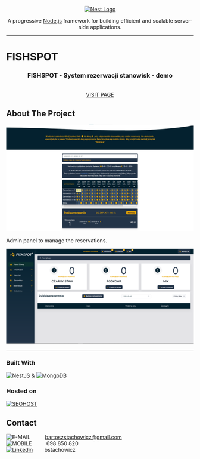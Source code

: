 <p align="center">
  <a href="http://nestjs.com/" target="blank"><img src="https://nestjs.com/img/logo-small.svg" width="200" alt="Nest Logo" /></a>
</p>

[circleci-image]: https://img.shields.io/circleci/build/github/nestjs/nest/master?token=abc123def456
[circleci-url]: https://circleci.com/gh/nestjs/nest

  <p align="center">A progressive <a href="http://nodejs.org" target="_blank">Node.js</a> framework for building efficient and scalable server-side applications.</p>
    <p align="center">

<hr>

# FISHSPOT

<div align="center">

<h3 align="center">FISHSPOT - System rezerwacji stanowisk - demo</h3>

  <p align="center">
    <br />
    <a href="http://demo.rezerwujstanowisko.pl/">VISIT PAGE</a>
  </p>
</div>

<!-- ABOUT THE PROJECT -->

## About The Project

![SPECTOOLS_PREVIEW][preview-app]
<br/>

<p>Admin panel to manage the reservations.</p>

![DASHBOARD_PREVIEW][preview-dashboard]

<hr>

### Built With

[![NestJS][nestjs]][nestjs-url] & [![MongoDB][mongo]][mongo-url]
<br/>

### Hosted on

[![SEOHOST][seohost]][seohost-url]

## Contact

![E-MAIL][gmail-addres]&nbsp;&nbsp;&nbsp;&nbsp;&nbsp;&nbsp;&nbsp;&nbsp;&nbsp;&nbsp;bartoszstachowicz@gmail.com <br/>
![MOBILE][phone-number]&nbsp;&nbsp;&nbsp;&nbsp;&nbsp;&nbsp;&nbsp;&nbsp;&nbsp;&nbsp;698 850 820 <br/>
[![Linkedin][linkedin]][linkedin-url]&nbsp;&nbsp;&nbsp;&nbsp;&nbsp;&nbsp;&nbsp;&nbsp;bstachowicz <br/>

<!-- URL's -->

[nestjs]: https://img.shields.io/badge/NESTJS-3f3e42?style=for-the-badge&logo=nestjs&logoColor=FF0000
[nestjs-url]: https://nestjs.com/
[express]: https://img.shields.io/badge/express-D3D3D3?style=for-the-badge&logo=Express&logoColor=000000
[express-url]: https://expressjs.com/
[mongo]: https://img.shields.io/badge/MongoDB-3f3e42?style=for-the-badge&logo=MongoDB&logoColor=4db33d
[mongo-url]: https://www.mongodb.com
[seohost]: https://img.shields.io/badge/SEOHOST-2C384A?style=for-the-badge&logo=seohost&logoColor=00ff00
[seohost-url]: https://seohost.pl/
[angular-url]: https://angular.io/
[angular]: https://img.shields.io/badge/Angular-FF0000?style=for-the-badge&logo=Angular
[preview-app]: assets/calendar.jpg
[preview-dashboard]: assets/dashboard.png
[github-issue]: https://img.shields.io/github/issues/BartekStachowicz/my-recipe-book?color=%235FBFF9&style=flat-square
[linkedin]: https://img.shields.io/badge/Linkedin-0072b1?style=for-the-badge&logo=LinkedIn
[linkedin-url]: https://linkedin.com/in/bstachowicz
[gmail-addres]: https://img.shields.io/badge/email-whitesmoke?style=for-the-badge&logo=Gmail
[phone-number]: https://img.shields.io/badge/mobile-whitesmoke?style=for-the-badge&logo=Gmail&logoColor=black
